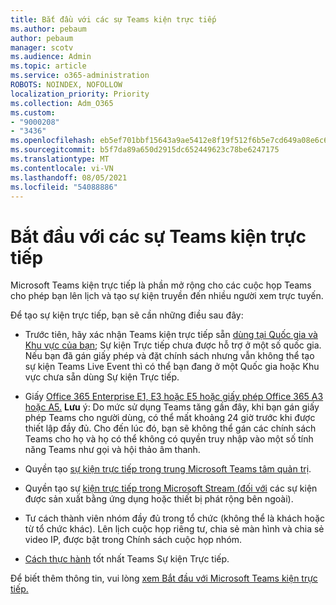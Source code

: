 ```yaml
---
title: Bắt đầu với các sự Teams kiện trực tiếp
ms.author: pebaum
author: pebaum
manager: scotv
ms.audience: Admin
ms.topic: article
ms.service: o365-administration
ROBOTS: NOINDEX, NOFOLLOW
localization_priority: Priority
ms.collection: Adm_O365
ms.custom:
- "9000208"
- "3436"
ms.openlocfilehash: eb5ef701bbf15643a9ae5412e8f19f512f6b5e7cd649a08e6c63001b299dcf48
ms.sourcegitcommit: b5f7da89a650d2915dc652449623c78be6247175
ms.translationtype: MT
ms.contentlocale: vi-VN
ms.lasthandoff: 08/05/2021
ms.locfileid: "54088886"
---
```

# <a name="getting-started-with-teams-live-events"></a>Bắt đầu với các sự Teams kiện trực tiếp

Microsoft Teams kiện trực tiếp là phần mở rộng cho các cuộc họp Teams cho phép bạn lên lịch và tạo sự kiện truyền đến nhiều người xem trực tuyến.

Để tạo sự kiện trực tiếp, bạn sẽ cần những điều sau đây:

- Trước tiên, hãy xác nhận Teams kiện trực tiếp sẵn [dùng tại Quốc gia và Khu vực của bạn](https://docs.microsoft.com/microsoftteams/teams-live-events/plan-for-teams-live-events#regional-availability); Sự kiện Trực tiếp chưa được hỗ trợ ở một số quốc gia.  Nếu bạn đã gán giấy phép và đặt chính sách nhưng vẫn không thể tạo sự kiện Teams Live Event thì có thể bạn đang ở một Quốc gia hoặc Khu vực chưa sẵn dùng Sự kiện Trực tiếp.

- Giấy [Office 365 Enterprise E1, E3 hoặc E5 hoặc giấy phép Office 365 A3 hoặc A5.](https://docs.microsoft.com/microsoftteams/teams-live-events/set-up-for-teams-live-events#step-2-get-and-assign-licenses) **Lưu** ý: Do mức sử dụng Teams tăng gần đây, khi bạn gán giấy phép Teams cho người dùng, có thể mất khoảng 24 giờ trước khi được thiết lập đầy đủ. Cho đến lúc đó, bạn sẽ không thể gán các chính sách Teams cho họ và họ có thể không có quyền truy nhập vào một số tính năng Teams như gọi và hội thảo âm thanh.

- Quyền tạo [sự kiện trực tiếp trong trung Microsoft Teams tâm quản trị](https://docs.microsoft.com/microsoftteams/teams-live-events/set-up-for-teams-live-events#create-or-edit-a-live-events-policy).

- Quyền tạo sự [kiện trực tiếp trong Microsoft Stream (đối với](https://docs.microsoft.com/microsoftteams/teams-live-events/what-are-teams-live-events) các sự kiện được sản xuất bằng ứng dụng hoặc thiết bị phát rộng bên ngoài).

- Tư cách thành viên nhóm đầy đủ trong tổ chức (không thể là khách hoặc từ tổ chức khác).
Lên lịch cuộc họp riêng tư, chia sẻ màn hình và chia sẻ video IP, được bật trong Chính sách cuộc họp nhóm.

- [Cách thực hành](https://support.office.com/article/Best-practices-for-producing-a-Teams-live-event-e500370e-4dd1-4187-8b48-af10ef02cf42) tốt nhất Teams Sự kiện Trực tiếp.

Để biết thêm thông tin, vui lòng [xem Bắt đầu với Microsoft Teams kiện trực tiếp.](https://support.office.com/article/get-started-with-microsoft-teams-live-events-d077fec2-a058-483e-9ab5-1494afda578a)